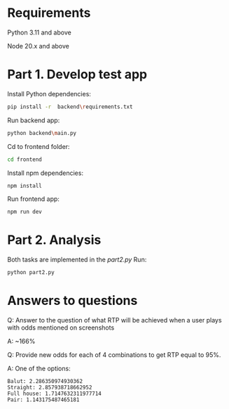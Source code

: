 # Requirements
Python 3.11 and above

Node 20.x and above
# Part 1. Develop test app 
Install Python dependencies:
```bash
pip install -r  backend\requirements.txt
```
Run backend app:
```bash
python backend\main.py
```
Cd to frontend folder:
```bash
cd frontend
```
Install npm dependencies:
```bash
npm install
```
Run frontend app:
```bash
npm run dev
```
# Part 2. Analysis
Both tasks are implemented in the *part2.py*
Run:
```bash
python part2.py
```
# Answers to questions
Q: Answer to the question of what RTP will be achieved when a user plays with odds mentioned on screenshots

A: ~166%

Q: Provide new odds for each of 4 combinations to get RTP equal to 95%.

A: One of the options:
```
Balut: 2.286350974930362
Straight: 2.857938718662952
Full house: 1.7147632311977714
Pair: 1.143175487465181
```
